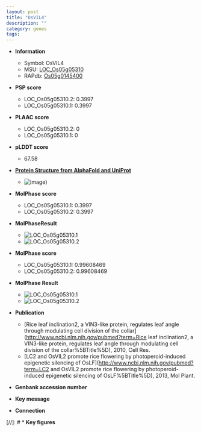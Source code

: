 ```yaml
---
layout: post
title: "OsVIL4"
description: ""
category: genes
tags: 
---
```


* **Information**  
    + Symbol: OsVIL4  
    + MSU: [LOC_Os05g05310](http://rice.plantbiology.msu.edu/cgi-bin/ORF_infopage.cgi?orf=LOC_Os05g05310)  
    + RAPdb: [Os05g0145400](http://rapdb.dna.affrc.go.jp/viewer/gbrowse_details/irgsp1?name=Os05g0145400)  

* **PSP score**  
    + LOC_Os05g05310.2: 0.3997 
    + LOC_Os05g05310.1: 0.3997 

* **PLAAC score**  
    + LOC_Os05g05310.2: 0 
    + LOC_Os05g05310.1: 0 

* **pLDDT score**
    + 67.58

* **[Protein Structure from AlphaFold and UniProt](https://www.uniprot.org/uniprotkb/Q6AUH8/entry#structure)**
    + ![image](https://ricepsp.github.io/images/Q6/AF-Q6AUH8-F1.png))

* **MolPhase score**
    + LOC_Os05g05310.1: 0.3997
    + LOC_Os05g05310.2: 0.3997

* **MolPhaseResult**
    + ![LOC_Os05g05310.1](https://ricepsp.github.io/pictures/LOC_Os05g/LOC_Os05g05310.1.png)
    + ![LOC_Os05g05310.2](https://ricepsp.github.io/pictures/LOC_Os05g/LOC_Os05g05310.2.png)

* **MolPhase score**
    + LOC_Os05g05310.1: 0.99608469
    + LOC_Os05g05310.2: 0.99608469

* **MolPhase Result**
    + ![LOC_Os05g05310.1](https://304243504.github.io/Pictures/LOC_Os05g/LOC_Os05g05310.1.png)
    + ![LOC_Os05g05310.2](https://304243504.github.io/Pictures/LOC_Os05g/LOC_Os05g05310.2.png)

* **Publication**  
    + [Rice leaf inclination2, a VIN3-like protein, regulates leaf angle through modulating cell division of the collar](http://www.ncbi.nlm.nih.gov/pubmed?term=Rice leaf inclination2, a VIN3-like protein, regulates leaf angle through modulating cell division of the collar%5BTitle%5D), 2010, Cell Res.
    + [LC2 and OsVIL2 promote rice flowering by photoperoid-induced epigenetic silencing of OsLF](http://www.ncbi.nlm.nih.gov/pubmed?term=LC2 and OsVIL2 promote rice flowering by photoperoid-induced epigenetic silencing of OsLF%5BTitle%5D), 2013, Mol Plant.

* **Genbank accession number**  

* **Key message**  

* **Connection**  

[//]: # * **Key figures**  


